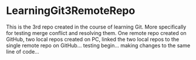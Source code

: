 # LearningGit3RemoteRepo

This is the 3rd repo created in the course of learning Git. More specifically for testing merge conflict and resolving them. One remote repo created on GitHub, two local repos created on PC, linked the two local repos to the single remote repo on GitHub... testing begin... making changes to the same line of code... 
